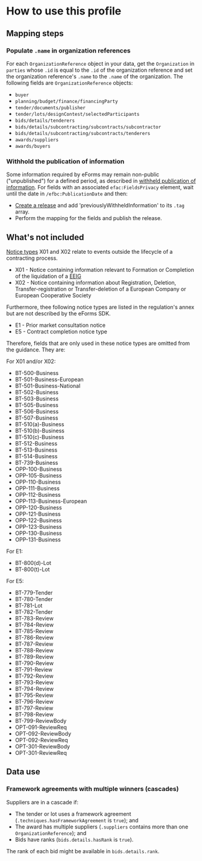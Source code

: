 # How to use this profile

## Mapping steps

### Populate `.name` in organization references

For each `OrganizationReference` object in your data, get the `Organization` in `parties` whose `.id` is equal to the `.id` of the organization reference and set the organization reference's `.name` to the `.name` of the organization. The following fields are `OrganizationReference` objects:

* `buyer`
* `planning/budget/finance/financingParty`
* `tender/documents/publisher`
* `tender/lots/designContest/selectedParticipants`
* `bids/details/tenderers`
* `bids/details/subcontracting/subcontracts/subcontractor`
* `bids/details/subcontracting/subcontracts/tenderers`
* `awards/suppliers`
* `awards/buyers`

### Withhold the publication of information

Some information required by eForms may remain non-public ("unpublished") for a defined period, as described in [withheld publication of information](https://docs.ted.europa.eu/eforms/1.3.2/schema/all-in-one.html#withheldPublicationOfInformationSection). For fields with an associated `efac:FieldsPrivacy` element, wait until the date in `/efbc:PublicationDate` and then:

* [Create a release](operations.md#create-a-release) and add 'previouslyWithheldInformation' to its `.tag` array.
* Perform the mapping for the fields and publish the release.

## What's not included

[Notice types](https://github.com/OP-TED/eForms-SDK/blob/develop/notice-types/notice-types.json) X01 and X02 relate to events outside the lifecycle of a contracting process.

* X01 - Notice containing information relevant to Formation or Completion of the liquidation of a [EEIG](https://en.wikipedia.org/wiki/European_economic_interest_grouping)
* X02 - Notice containing information about Registration, Deletion, Transfer-registration or Transfer-deletion of a European Company or European Cooperative Society

Furthermore, thee following notice types are listed in the regulation's annex but are not described by the eForms SDK.

- E1 - Prior market consultation notice
- E5 - Contract completion notice type

Therefore, fields that are only used in these notice types are omitted from the guidance. They are:

For X01 and/or X02:

- BT-500-Business
- BT-501-Business-European
- BT-501-Business-National
- BT-502-Business
- BT-503-Business
- BT-505-Business
- BT-506-Business
- BT-507-Business
- BT-510(a)-Business
- BT-510(b)-Business
- BT-510(c)-Business
- BT-512-Business
- BT-513-Business
- BT-514-Business
- BT-739-Business
- OPP-100-Business
- OPP-105-Business
- OPP-110-Business
- OPP-111-Business
- OPP-112-Business
- OPP-113-Business-European
- OPP-120-Business
- OPP-121-Business
- OPP-122-Business
- OPP-123-Business
- OPP-130-Business
- OPP-131-Business

For E1:

- BT-800(d)-Lot
- BT-800(t)-Lot

For E5:

- BT-779-Tender
- BT-780-Tender
- BT-781-Lot
- BT-782-Tender
- BT-783-Review
- BT-784-Review
- BT-785-Review
- BT-786-Review
- BT-787-Review
- BT-788-Review
- BT-789-Review
- BT-790-Review
- BT-791-Review
- BT-792-Review
- BT-793-Review
- BT-794-Review
- BT-795-Review
- BT-796-Review
- BT-797-Review
- BT-798-Review
- BT-799-ReviewBody
- OPT-091-ReviewReq
- OPT-092-ReviewBody
- OPT-092-ReviewReq
- OPT-301-ReviewBody
- OPT-301-ReviewReq

## Data use

### Framework agreements with multiple winners (cascades)

Suppliers are in a cascade if:

* The tender or lot uses a framework agreement (`.techniques.hasFrameworkAgreement` is `true`); and
* The award has multiple suppliers (`.suppliers` contains more than one `OrganizationReference`); and
* Bids have ranks (`bids.details.hasRank` is `true`).

The rank of each bid might be available in `bids.details.rank`.
